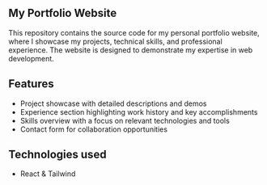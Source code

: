 ## My Portfolio Website

This repository contains the source code for my personal portfolio website, where I showcase my projects, technical skills, and professional experience. The website is designed to demonstrate my expertise in web development.

## Features
- Project showcase with detailed descriptions and demos
- Experience section highlighting work history and key accomplishments
- Skills overview with a focus on relevant technologies and tools
- Contact form for collaboration opportunities

## Technologies used
- React & Tailwind
